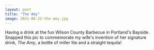 ```yaml
---
layout: post
title: "The Amy"
image: 2021-08-22-the-amy.jpg
---
```


Having a drink at the fun Wilson County Barbecue in Portland's Bayside. Snapped this pic to commemorate my wife's
invention of her signature drink, *The Amy*, a bottle of miller lite and a straight tequila!





